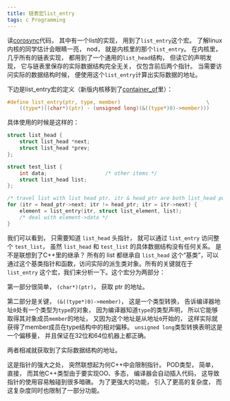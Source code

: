 ```yaml
---
title: 链表宏list_entry
tags: c Programming
---
```


读[corosync](http://www.corosync.org)代码， 其中有一个list的实现， 用到了`list_entry`这个宏。 了解linux内核的同学估计会眼睛一亮， nod， 就是内核里的那个`list_entry`。 在内核里， 几乎所有的链表实现， 都用到了一个通用的`list_head`结构， 但读它的声明发现， 它与链表里保存的实际数据结构完全无关， 仅包含前后两个指针。 当需要访问实际的数据结构时候， 便使用这个`list_entry`计算出实际数据的地址。

下边是list_entry宏的定义（新版内核移到了[container_of](http://fxr.watson.org/fxr/source/include/linux/list.h?v=linux-2.6#L345)里）：

```c
#define list_entry(ptr, type, member)                            \
    ((type*)((char*)(ptr) - (unsigned long)(&((type*)0)->member)))
```

具体使用的时候是这样的：

```c
struct list_head {
    struct list_head *next;
    struct list_head *prev;
};

struct test_list {
    int data;                   /* other items */
    struct list_head list;
};

/* travel list with list head ptr. itr & head_ptr are both list_head pointers. */
for (itr = head_ptr->next; itr != head_ptr; itr = itr->next) {
    element = list_entry(itr, struct list_element, list);
    /* deal with element->data */
}
```

我们可以看到， 只需要知道 `list_head` 头指针， 就可以通过 `list_entry` 访问整个 `test_list`， 虽然 `list_head` 和 `test_list` 的具体数据结构没有任何关系。 是不是联想到了C++里的继承？ 所有的 list 都继承自 `list_head` 这个“基类”，可以通过这个基类指针和函数，访问实际的派生类对象。所有的关键就在于 `list_entry` 这个宏，我们来分析一下。这个宏分为两部分：

第一部分很简单， `(char*)(ptr)`， 获取 ptr 的地址。

第二部分是关键， `(&((type*)0)->member)`， 这是一个类型转换， 告诉编译器地址`0`处有一个类型为`type`的对象， 因为编译器知道`type`的类型声明， 所以它能够取得其对象成员`member`的地址， 又因为这个地址是从地址`0`开始的， 这样实际就获得了member成员在type结构中的相对偏移。 `unsigned long`类型转换表明这是一个偏移量， 并且保证在32位和64位机器上都正确。

两者相减就获取到了实际数据结构的地址。

这是指针的强大之处， 突然联想起为何C++中会限制指针。 POD类型， 简单， 直接， 而其他C++类型由于要实现OO、多态， 编译器会自动插入代码， 这导致指针的使用容易触碰到很多暗礁。 为了更强大的功能， 引入了更高的复杂度， 而这复杂度同时也限制了一部分功能。
